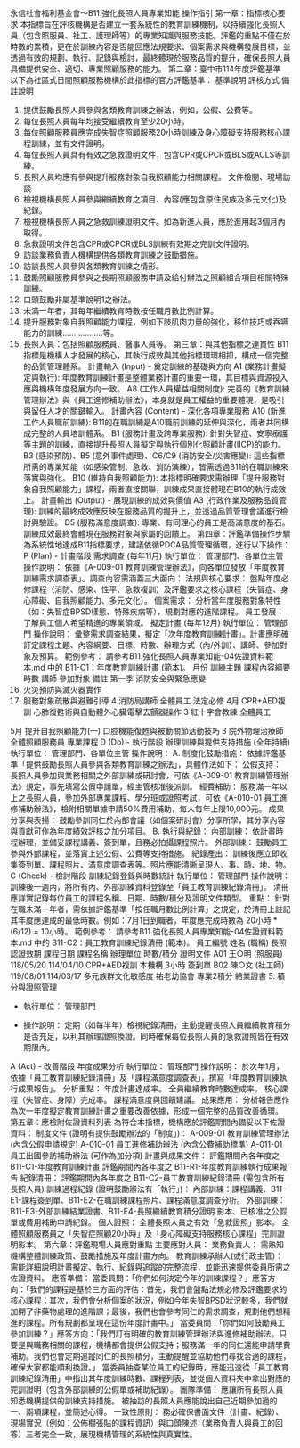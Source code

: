 永信社會福利基金會～B11.強化長照人員專業知能 操作指引
第一章：指標核心要求
本指標旨在評核機構是否建立一套系統性的教育訓練機制，以持續強化長照人員（包含照服員、社工、護理師等）的專業知識與服務技能。評鑑的重點不僅在於時數的累積，更在於訓練內容是否能回應法規要求、個案需求與機構發展目標，並透過有效的規劃、執行、記錄與檢討，最終體現於服務品質的提升，確保長照人員具備提供安全、適切、專業照顧服務的能力。
第二章：臺中市114年度評鑑基準
以下為社區式日間照顧服務機構於此指標的官方評鑑基準：
基準說明
評核方式
備註說明
1. 提供鼓勵長照人員參與各類教育訓練之辦法，例如，公假、公費等。
2. 每位長照人員每年均接受繼續教育至少20小時。
3. 每位照顧服務員應完成失智症照顧服務20小時訓練及身心障礙支持服務核心課程訓練，並有文件證明。
4. 每位長照人員具有有效之急救證明文件，包含CPR或CPCR或BLS或ACLS等訓練。
5. 長照人員均應有參與提升服務對象自我照顧能力相關課程。
文件檢閱、現場訪談
1. 檢視機構長照人員參與繼續教育之項目、內容(應包含原住民族及多元文化)及紀錄。
2. 檢視機構長照人員之急救訓練證明文件。如為新進人員，應於進用起3個月內取得。
3. 急救證明文件包含CPR或CPCR或BLS訓練有效期之完訓文件證明。
4. 訪談業務負責人機構提供各類教育訓練之鼓勵措施。
5. 訪談長照人員參與各類教育訓練之情形。
1. 鼓勵照顧服務員參與之長期照顧服務申請及給付辦法之照顧組合項目相關特殊訓練。
2. 口頭鼓勵非屬基準說明1之辦法。
3. 未滿一年者，其每年繼續教育時數按任職月數比例計算。
4. 提升服務對象自我照顧能力課程，例如下肢肌肉力量的強化，移位技巧或吞嚥能力的訓練………………等。
5. 長照人員：包括照顧服務員、醫事人員等。
第三章：與其他指標之連貫性
B11指標是機構人才發展的核心，其執行成效與其他指標環環相扣，構成一個完整的品質管理體系。
計畫輸入 (Input) - 奠定訓練的基礎與方向
A1 (業務計畫擬定與執行): 年度教育訓練計畫是整體業務計畫的重要一環，其目標與資源投入應與機構年度發展方向一致。
A8 (工作人員權益相關制度): 完善的《教育訓練管理辦法》與《員工進修補助辦法》，本身就是員工權益的重要體現，是吸引與留任人才的關鍵輸入。
計畫內容 (Content) - 深化各項專業服務
A10 (新進工作人員職前訓練): B11的在職訓練是A10職前訓練的延伸與深化，兩者共同構成完整的人員培訓體系。
B1 (服務計畫及跨專業服務): 針對失智症、安寧療護等主題的訓練，直接提升長照人員擬定與執行個別化照顧計畫(IICP)的能力。
B3 (感染預防)、B5 (意外事件處理)、C6/C9 (消防安全/災害應變): 這些指標所需的專業知能（如感染管制、急救、消防演練），皆需透過B11的在職訓練來落實與強化。
B10 (維持自我照顧能力): 本指標明確要求需辦理「提升服務對象自我照顧能力」課程，兩者直接關聯，訓練成果直接體現在B10的執行成效上。
計畫輸出 (Output) - 展現訓練的成效與價值
A3 (行政作業及服務品質管理): 訓練的最終成效應反映在服務品質的提升上，並透過品質管理會議進行檢討與驗證。
D5 (服務滿意度調查): 專業、有同理心的員工是高滿意度的基石。訓練成效最終會體現在服務對象與家屬的回饋上。
第四章：評鑑準備操作步驟
為系統性地達成B11指標要求，建議依循PDCA品質管理循環，進行以下操作：
P (Plan) - 計畫階段
需求調查 (每年11月)
執行單位： 管理部門、各單位主管
操作說明： 依據《A-009-01 教育訓練管理辦法》，向各單位發放「年度教育訓練需求調查表」。調查內容需涵蓋三大面向：
法規與核心要求： 盤點年度必修課程（消防、感染、性平、急救複訓）及評鑑要求之核心課程（失智症、身心障礙、自我照顧能力、多元文化）。
個案需求： 分析當年度服務對象特性（如：失智症BPSD樣態、特殊疾病等），規劃對應的進階課程。
員工發展： 了解員工個人希望精進的專業領域。
擬定計畫 (每年12月)
執行單位： 管理部門
操作說明： 彙整需求調查結果，擬定「次年度教育訓練計畫」。計畫應明確訂定課程主題、內容綱要、目標、時數、辦理方式（內/外訓）、講師、參加對象及預算。
範例參考： 請參考B11.強化長照人員專業知能-04佐證資料範本.md 中的 B11-C1：年度教育訓練計畫 (範本)。
月份
訓練主題
課程內容綱要
時數
講師
參加對象
備註
第一季
消防安全與緊急應變
1. 火災預防與滅火器實作
2. 服務對象疏散與避難引導
4
消防局講師
全體員工
法定必修
4月
CPR+AED複訓
心肺復甦術與自動體外心臟電擊去顫器操作
3
紅十字會教練
全體員工

5月
提升自我照顧能力(一)
口腔機能復甦與被動關節活動技巧
3
院外物理治療師
全體照顧服務員
專業課程
D (Do) - 執行階段
辦理訓練與提供支持措施 (全年持續)
執行單位： 管理部門、各單位主管
操作說明：
A. 制度化鼓勵措施： 依據評鑑基準「提供鼓勵長照人員參與各類教育訓練之辦法」，具體作法如下：
公假支持： 長照人員參加與業務相關之外部訓練或研討會，可依《A-009-01 教育訓練管理辦法》規定，事先填寫公假申請單，經主管核准後派訓。
經費補助： 服務滿一年以上之長照人員，參加外部專業課程、學分班或證照考試，可依《A-010-01 員工進修補助辦法》，檢附相關單據申請50%費用補助，每人每年上限10,000元。
成果分享與表揚： 鼓勵參訓同仁於內部會議（如個案研討會）分享所學，其分享內容與貢獻可作為年度績效評核之加分項目。
B. 執行與紀錄：
內部訓練： 依計畫時程辦理，並備妥課程講義、簽到單，且務必拍攝課程照片。
外部訓練： 鼓勵員工參與外部課程，並落實上述公假、公費等支持措施。
紀錄產出： 訓練後應立即收集簽到單、課程照片、滿意度調查表等。照片應能清晰呈現人、事、時、地、物。
C (Check) - 檢討階段
訓練紀錄登錄與時數統計
執行單位： 管理部門
操作說明：
訓練後一週內，將所有內、外部訓練資料登錄至「員工教育訓練紀錄清冊」。
清冊應詳實記錄每位員工的課程名稱、日期、時數/積分及證明文件類型。
重點： 針對在職未滿一年者，需依據評鑑基準「按任職月數比例計算」之規定，於清冊上註記其年度應達成的最低時數。例如：7月1日到職者，年度應完成時數為 20小時 * (6/12) = 10小時。
範例參考： 請參考B11.強化長照人員專業知能-04佐證資料範本.md 中的 B11-C2：員工教育訓練紀錄清冊 (範本)。
員工編號
姓名 (職稱)
長照認證效期
課程日期
課程名稱
辦理單位
時數/積分
證明文件
A01
王○明 (照服員)
118/05/20
114/04/10
CPR+AED複訓
本機構
3小時
簽到單
B02
陳○文 (社工師)
119/08/01
114/03/17
多元族群文化敏感度
祐老幼協會
專業2積分
結業證書
5. 積分與證照管理







* 執行單位： 管理部門







* 操作說明： 定期（如每半年）檢視紀錄清冊，主動提醒長照人員繼續教育積分是否充足，以利其辦理證照換證。同時確保每位長照人員的急救證照皆在有效期限內。







A (Act) - 改善階段
年度成果分析
執行單位： 管理部門
操作說明： 於次年1月，依據「員工教育訓練紀錄清冊」及「課程滿意度調查表」，撰寫「年度教育訓練執行成果報告」。
分析重點：
年度計畫達成率。
全員繼續教育時數達成率。
核心課程（失智症、身障）完成率。
課程滿意度與回饋建議。
成果應用： 分析報告應作為次一年度擬定教育訓練計畫之重要改善依據，形成一個完整的品質改善循環。
第五章：應檢附佐證資料列表
為符合本指標，機構應於評鑑期間內備妥以下佐證資料：
制度文件 (證明有提供鼓勵辦法的「制度」)：
A-009-01 教育訓練管理辦法 (內含公假申請規定)
A-010-01 員工進修補助辦法 (內含公費補助標準)
A-011-01 員工出國參訪補助辦法 (可作為加分項)
計畫與成果文件：
評鑑期間內各年度之 B11-C1-年度教育訓練計畫
評鑑期間內各年度之 B11-R1-年度教育訓練執行成果報告
紀錄清冊：
評鑑期間內各年度之 B11-C2-員工教育訓練紀錄清冊 (需包含所有長照人員)
訓練過程紀錄 (證明鼓勵辦法有「執行」)：
內部訓練：課程講義、B11-E1-課程簽到單、B11-E2-在職訓練課程照片、課程滿意度調查分析。
外部訓練：B11-E3-外部訓練結業證書、B11-E4-長照繼續教育積分證明 影本、已核准之公假單或費用補助申請紀錄。
個人證照：
全體長照人員之有效「急救證照」影本。
全體照顧服務員之「失智症照顧20小時」及「身心障礙支持服務核心課程」完訓證明影本。
第六章：評鑑現場人員應對重點
主要應對人員：
業務負責人： 需熟知機構整體訓練政策、鼓勵措施及年度計畫方向。
教育訓練承辦人(或行政主管)： 需能詳細說明計畫擬定、執行、紀錄與追蹤的完整流程，並能迅速提供委員所需之佐證資料。
應答準備：
當委員問：「你們如何決定今年的訓練課程？」應答方向：「我們的課程是基於三方面的評估：首先，我們會盤點法規必修及評鑑要求的核心課程；其次，我們會分析個案的狀況，例如今年失智BPSD狀況較多，我們就加開了非藥物處理的進階課；最後，我們也會參考同仁的需求調查，規劃他們想精進的課程。所有規劃都呈現在這份年度計畫中。」
當委員問：「你們如何鼓勵員工參加訓練？」應答方向：「我們訂有明確的教育訓練管理辦法與進修補助辦法。只要是與職務相關的課程，機構都會提供公假支持；服務滿一年的同仁還能申請學費補助。我們也會定期追蹤同仁的長照積分，主動提醒並協助他們尋找合適的課程，確保大家都能順利換證。」
當委員抽查某位員工的紀錄時，應能迅速從「員工教育訓練紀錄清冊」中指出其年度訓練時數、課程列表，並從個人資料夾中拿出對應的完訓證明（包含外部訓練的公假單或補助紀錄）。
團隊準備：
應讓所有長照人員知悉機構提供的訓練支持措施。
被抽訪的長照人員應能說出自己近期參加過的一、兩項課程，並簡述心得。
一致性原則：務必確保書面文件（計畫、紀錄）、現場實況（例如：公佈欄張貼的課程資訊）與口頭陳述（業務負責人與員工的回答）三者完全一致，展現機構管理的系統性與真實性。